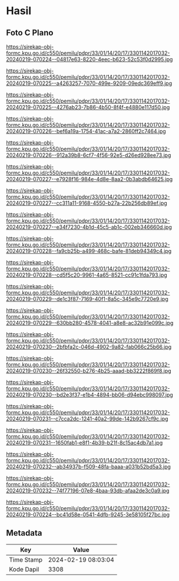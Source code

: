 # Hasil

## Foto C Plano

https://sirekap-obj-formc.kpu.go.id/c550/pemilu/pdpr/33/01/14/20/17/3301142017032-20240219-070224--04817e63-8220-4eec-b623-52c53f0d2995.jpg

https://sirekap-obj-formc.kpu.go.id/c550/pemilu/pdpr/33/01/14/20/17/3301142017032-20240219-070225--a4263257-7070-499e-9209-09edc369eff9.jpg

https://sirekap-obj-formc.kpu.go.id/c550/pemilu/pdpr/33/01/14/20/17/3301142017032-20240219-070225--4276ab23-7b86-4b50-8f4f-e4880e117d50.jpg

https://sirekap-obj-formc.kpu.go.id/c550/pemilu/pdpr/33/01/14/20/17/3301142017032-20240219-070226--bef6a19a-1754-41ac-a7a2-2860ff2c7464.jpg

https://sirekap-obj-formc.kpu.go.id/c550/pemilu/pdpr/33/01/14/20/17/3301142017032-20240219-070226--912a39b8-6cf7-4f56-92e5-d26ed928ee73.jpg

https://sirekap-obj-formc.kpu.go.id/c550/pemilu/pdpr/33/01/14/20/17/3301142017032-20240219-070227--e7928f16-984e-4d8e-8aa2-0b3abdb64625.jpg

https://sirekap-obj-formc.kpu.go.id/c550/pemilu/pdpr/33/01/14/20/17/3301142017032-20240219-070227--cc311a11-9168-4550-b27a-22b256db89ef.jpg

https://sirekap-obj-formc.kpu.go.id/c550/pemilu/pdpr/33/01/14/20/17/3301142017032-20240219-070227--e34f7230-4b1d-45c5-ab1c-002eb346660d.jpg

https://sirekap-obj-formc.kpu.go.id/c550/pemilu/pdpr/33/01/14/20/17/3301142017032-20240219-070228--fa9cb25b-a499-468c-bafe-81deb94349c4.jpg

https://sirekap-obj-formc.kpu.go.id/c550/pemilu/pdpr/33/01/14/20/17/3301142017032-20240219-070228--cd5f5c20-9961-4a65-8521-cc91c1fda793.jpg

https://sirekap-obj-formc.kpu.go.id/c550/pemilu/pdpr/33/01/14/20/17/3301142017032-20240219-070229--de1c3f87-7169-40f1-8a5c-345e9c7720e9.jpg

https://sirekap-obj-formc.kpu.go.id/c550/pemilu/pdpr/33/01/14/20/17/3301142017032-20240219-070229--630bb280-4578-4041-a8e8-ac32b91e099c.jpg

https://sirekap-obj-formc.kpu.go.id/c550/pemilu/pdpr/33/01/14/20/17/3301142017032-20240219-070230--2bfbfa2c-046d-4902-9a82-fab066c25b66.jpg

https://sirekap-obj-formc.kpu.go.id/c550/pemilu/pdpr/33/01/14/20/17/3301142017032-20240219-070230--26f32550-b276-4b25-aaad-bb3222f869f8.jpg

https://sirekap-obj-formc.kpu.go.id/c550/pemilu/pdpr/33/01/14/20/17/3301142017032-20240219-070230--bd2e3f37-e1b4-4894-bb06-d94ebc998097.jpg

https://sirekap-obj-formc.kpu.go.id/c550/pemilu/pdpr/33/01/14/20/17/3301142017032-20240219-070231--c7cca2dc-1241-40a2-99de-142b9267cf9c.jpg

https://sirekap-obj-formc.kpu.go.id/c550/pemilu/pdpr/33/01/14/20/17/3301142017032-20240219-070231--1650fab1-e8f1-4b39-b21f-8c15ac4db7a1.jpg

https://sirekap-obj-formc.kpu.go.id/c550/pemilu/pdpr/33/01/14/20/17/3301142017032-20240219-070232--ab34937b-f509-48fa-baaa-a031b52bd5a3.jpg

https://sirekap-obj-formc.kpu.go.id/c550/pemilu/pdpr/33/01/14/20/17/3301142017032-20240219-070232--74f77196-07e8-4baa-93db-afaa2de3c0a9.jpg

https://sirekap-obj-formc.kpu.go.id/c550/pemilu/pdpr/33/01/14/20/17/3301142017032-20240219-070224--bc41d58e-0541-4dfb-9245-3e58105f27bc.jpg


## Metadata

| Key        | Value               |
| ---------- | ------------------- |
| Time Stamp | 2024-02-19 08:03:04 |
| Kode Dapil | 3308                |



